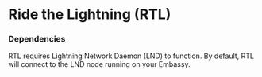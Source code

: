 # Ride the Lightning (RTL)

### Dependencies

RTL requires Lightning Network Daemon (LND) to function. By default, RTL will connect to the LND node running on your Embassy.
